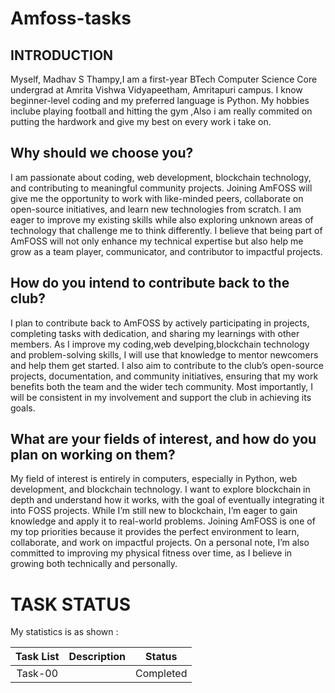 # Amfoss-tasks

## INTRODUCTION

Myself, Madhav S Thampy,I am a first-year BTech Computer Science Core undergrad at Amrita Vishwa Vidyapeetham, Amritapuri campus. I know beginner-level coding and my preferred language is Python. My hobbies inclube playing football and hitting the gym ,Also i am really commited on putting the hardwork and give my best on every work i take on.
## **Why should we choose you?**

I am passionate about coding, web development, blockchain technology, and contributing to meaningful community projects. Joining AmFOSS will give me the opportunity to work with like-minded peers, collaborate on open-source initiatives, and learn new technologies from scratch. I am eager to improve my existing skills while also exploring unknown areas of technology that challenge me to think differently. I believe that being part of AmFOSS will not only enhance my technical expertise but also help me grow as a team player, communicator, and contributor to impactful projects.

## **How do you intend to contribute back to the club?**
I plan to contribute back to AmFOSS by actively participating in projects, completing tasks with dedication, and sharing my learnings with other members. As I improve my coding,web develping,blockchain technology and problem-solving skills, I will use that knowledge to mentor newcomers and help them get started. I also aim to contribute to the club’s open-source projects, documentation, and community initiatives, ensuring that my work benefits both the team and the wider tech community. Most importantly, I will be consistent in my involvement and support the club in achieving its goals.

## **What are your fields of interest, and how do you plan on working on them?**

My field of interest is entirely in computers, especially in Python, web development, and blockchain technology. I want to explore blockchain in depth and understand how it works, with the goal of eventually integrating it into FOSS projects. While I’m still new to blockchain, I’m eager to gain knowledge and apply it to real-world problems. Joining AmFOSS is one of my top priorities because it provides the perfect environment to learn, collaborate, and work on impactful projects. On a personal note, I’m also committed to improving my physical fitness over time, as I believe in growing both technically and personally.

# **TASK STATUS**

My statistics is as shown :

| Task List | Description | Status |
| :-:       | :-:         | :-:    |
| Task-00   || Completed |

